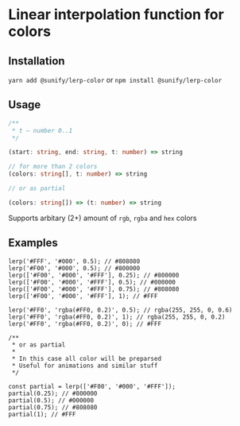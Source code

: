 # Linear interpolation function for colors

## Installation

`yarn add @sunify/lerp-color` or `npm install @sunify/lerp-color`

## Usage

```ts
/**
 * t — number 0..1
 */

(start: string, end: string, t: number) => string

// for more than 2 colors
(colors: string[], t: number) => string

// or as partial

(colors: string[]) => (t: number) => string
```

Supports arbitary (2+) amount of `rgb`, `rgba` and `hex` colors

## Examples

```es6
lerp('#FFF', '#000', 0.5); // #808080
lerp('#F00', '#000', 0.5); // #800000
lerp(['#F00', '#000', '#FFF'], 0.25); // #800000
lerp(['#F00', '#000', '#FFF'], 0.5); // #000000
lerp(['#F00', '#000', '#FFF'], 0.75); // #808080
lerp(['#F00', '#000', '#FFF'], 1); // #FFF

lerp('#FF0', 'rgba(#FF0, 0.2)', 0.5); // rgba(255, 255, 0, 0.6)
lerp('#FF0', 'rgba(#FF0, 0.2)', 1); // rgba(255, 255, 0, 0.2)
lerp('#FF0', 'rgba(#FF0, 0.2)', 0); // #FFF

/**
 * or as partial
 *
 * In this case all color will be preparsed
 * Useful for animations and similar stuff
 */

const partial = lerp(['#F00', '#000', '#FFF']);
partial(0.25); // #800000
partial(0.5); // #000000
partial(0.75); // #808080
partial(1); // #FFF
```
